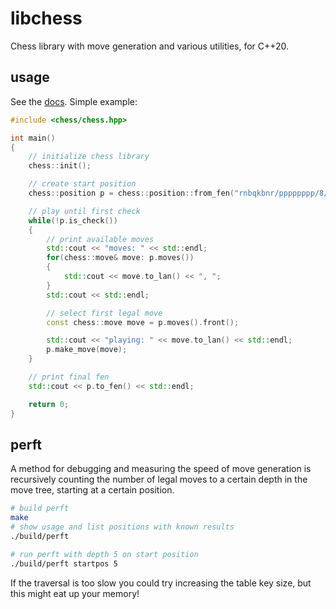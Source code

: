 # libchess

Chess library with move generation and various utilities, for C++20.

## usage

See the [docs](docs/chess.md). Simple example:

```cpp
#include <chess/chess.hpp>

int main()
{
	// initialize chess library
	chess::init();

	// create start position
	chess::position p = chess::position::from_fen("rnbqkbnr/pppppppp/8/8/8/8/PPPPPPPP/RNBQKBNR w KQkq - 0 1"); // fen also declared as position::fen_start

	// play until first check
	while(!p.is_check())
	{
		// print available moves
		std::cout << "moves: " << std::endl;
		for(chess::move& move: p.moves())
		{
			std::cout << move.to_lan() << ", ";
		}
		std::cout << std::endl;

		// select first legal move
		const chess::move move = p.moves().front();

		std::cout << "playing: " << move.to_lan() << std::endl;
		p.make_move(move);
	}

	// print final fen
	std::cout << p.to_fen() << std::endl;

	return 0;
}
```

## perft

A method for debugging and measuring the speed of move generation is recursively counting the number of legal moves to a certain depth in the move tree, starting at a certain position.

```bash
# build perft
make
# show usage and list positions with known results
./build/perft

# run perft with depth 5 on start position
./build/perft startpos 5
```

If the traversal is too slow you could try increasing the table key size, but this might eat up your memory!
